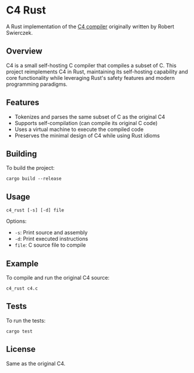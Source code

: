 # C4 Rust

A Rust implementation of the [C4 compiler](https://github.com/rswier/c4) originally written by Robert Swierczek.

## Overview

C4 is a small self-hosting C compiler that compiles a subset of C. This project reimplements C4 in Rust, maintaining its self-hosting capability and core functionality while leveraging Rust's safety features and modern programming paradigms.

## Features

- Tokenizes and parses the same subset of C as the original C4
- Supports self-compilation (can compile its original C code)
- Uses a virtual machine to execute the compiled code
- Preserves the minimal design of C4 while using Rust idioms

## Building

To build the project:

```
cargo build --release
```

## Usage

```
c4_rust [-s] [-d] file
```

Options:
- `-s`: Print source and assembly
- `-d`: Print executed instructions
- `file`: C source file to compile

## Example

To compile and run the original C4 source:

```
c4_rust c4.c
```

## Tests

To run the tests:

```
cargo test
```

## License

Same as the original C4. 